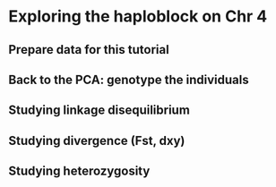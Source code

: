 # Exploring the haploblock on Chr 4

## Prepare data for this tutorial

## Back to the PCA: genotype the individuals

## Studying linkage disequilibrium

## Studying divergence (Fst, dxy)

## Studying heterozygosity
